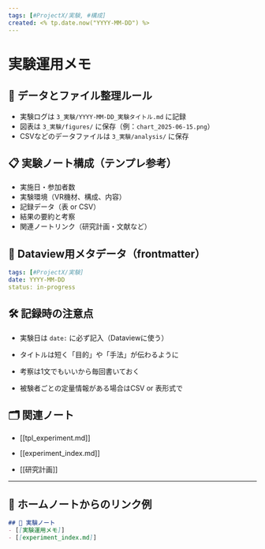 ```yaml
---
tags: [#ProjectX/実験, #構成]
created: <% tp.date.now("YYYY-MM-DD") %>
---
```


# 実験運用メモ

## 📂 データとファイル整理ルール

- 実験ログは `3_実験/YYYY-MM-DD_実験タイトル.md` に記録
- 図表は `3_実験/figures/` に保存（例：`chart_2025-06-15.png`）
- CSVなどのデータファイルは `3_実験/analysis/` に保存

## 📋 実験ノート構成（テンプレ参考）

- 実施日・参加者数
- 実験環境（VR機材、構成、内容）
- 記録データ（表 or CSV）
- 結果の要約と考察
- 関連ノートリンク（研究計画・文献など）

## 🧠 Dataview用メタデータ（frontmatter）

```yaml
tags: [#ProjectX/実験]
date: YYYY-MM-DD
status: in-progress
```

## 🛠 記録時の注意点

- 実験日は `date:` に必ず記入（Dataviewに使う）
    
- タイトルは短く「目的」や「手法」が伝わるように
    
- 考察は1文でもいいから毎回書いておく
    
- 被験者ごとの定量情報がある場合はCSV or 表形式で

## 🗂 関連ノート

- [[tpl_experiment.md]]
    
- [[experiment_index.md]]
    
- [[研究計画]]


---

## 🔗 ホームノートからのリンク例

```markdown
## 🧪 実験ノート
- [[実験運用メモ]]
- [[experiment_index.md]]
```

